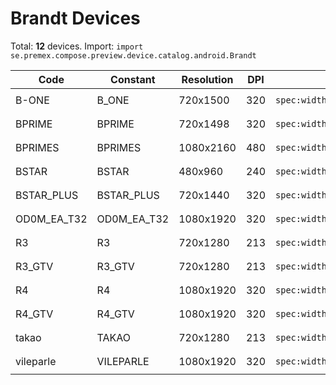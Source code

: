# Brandt Devices

Total: **12** devices. Import: `import se.premex.compose.preview.device.catalog.android.Brandt`

| Code | Constant | Resolution | DPI | Compose Spec | Preview Usage |
|------|----------|------------|-----|-------------|---------------|
| B-ONE | B_ONE | 720x1500 | 320 | `spec:width=720px,height=1500px,dpi=320` | `@Preview(device = Brandt.B_ONE)` |
| BPRIME | BPRIME | 720x1498 | 320 | `spec:width=720px,height=1498px,dpi=320` | `@Preview(device = Brandt.BPRIME)` |
| BPRIMES | BPRIMES | 1080x2160 | 480 | `spec:width=1080px,height=2160px,dpi=480` | `@Preview(device = Brandt.BPRIMES)` |
| BSTAR | BSTAR | 480x960 | 240 | `spec:width=480px,height=960px,dpi=240` | `@Preview(device = Brandt.BSTAR)` |
| BSTAR_PLUS | BSTAR_PLUS | 720x1440 | 320 | `spec:width=720px,height=1440px,dpi=320` | `@Preview(device = Brandt.BSTAR_PLUS)` |
| OD0M_EA_T32 | OD0M_EA_T32 | 1080x1920 | 320 | `spec:width=1080px,height=1920px,dpi=320` | `@Preview(device = Brandt.OD0M_EA_T32)` |
| R3 | R3 | 720x1280 | 213 | `spec:width=720px,height=1280px,dpi=213` | `@Preview(device = Brandt.R3)` |
| R3_GTV | R3_GTV | 720x1280 | 213 | `spec:width=720px,height=1280px,dpi=213` | `@Preview(device = Brandt.R3_GTV)` |
| R4 | R4 | 1080x1920 | 320 | `spec:width=1080px,height=1920px,dpi=320` | `@Preview(device = Brandt.R4)` |
| R4_GTV | R4_GTV | 1080x1920 | 320 | `spec:width=1080px,height=1920px,dpi=320` | `@Preview(device = Brandt.R4_GTV)` |
| takao | TAKAO | 720x1280 | 213 | `spec:width=720px,height=1280px,dpi=213` | `@Preview(device = Brandt.TAKAO)` |
| vileparle | VILEPARLE | 1080x1920 | 320 | `spec:width=1080px,height=1920px,dpi=320` | `@Preview(device = Brandt.VILEPARLE)` |

<!-- Generated automatically. Do not edit manually. -->
